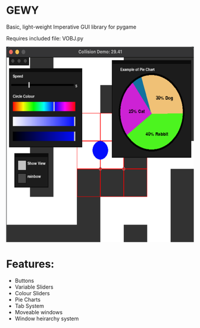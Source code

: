 # GEWY
Basic, light-weight Imperative GUI library for pygame

Requires included file: VOBJ.py

<img src="GEWY_demo_image.png" width="600" height="525">

# Features:
 - Buttons
 - Variable Sliders
 - Colour Sliders
 - Pie Charts
 - Tab System
 - Moveable windows
 - Window heirarchy system

